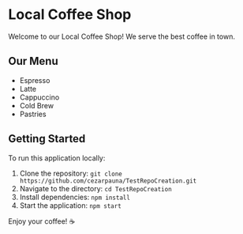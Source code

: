 # Local Coffee Shop

Welcome to our Local Coffee Shop! We serve the best coffee in town.

## Our Menu
- Espresso
- Latte
- Cappuccino
- Cold Brew
- Pastries

## Getting Started
To run this application locally:
1. Clone the repository: `git clone https://github.com/cezarpauna/TestRepoCreation.git`
2. Navigate to the directory: `cd TestRepoCreation`
3. Install dependencies: `npm install`
4. Start the application: `npm start`

Enjoy your coffee! ☕